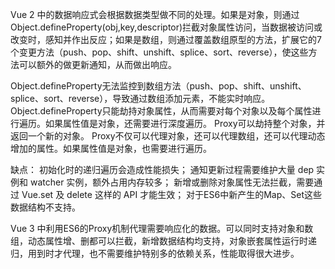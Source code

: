 Vue 2 中的数据响应式会根据数据类型做不同的处理。如果是对象，则通过Object.defineProperty(obj,key,descriptor)拦截对象属性访问，当数据被访问或改变时，感知并作出反应；如果是数组，则通过覆盖数组原型的方法，扩展它的7个变更方法（push、pop、shift、unshift、splice、sort、reverse），使这些方法可以额外的做更新通知，从而做出响应。

Object.defineProperty无法监控到数组方法（push、pop、shift、unshift、splice、sort、reverse），导致通过数组添加元素，不能实时响应。
Object.defineProperty只能劫持对象属性，从而需要对每个对象以及每个属性进行遍历。如果属性值是对象，还需要进行深度遍历。
Proxy可以劫持整个对象，并返回一个新的对象。
Proxy不仅可以代理对象，还可以代理数组，还可以代理动态增加的属性。如果属性值是对象，也需要进行遍历。

缺点：
  初始化时的递归遍历会造成性能损失；
  通知更新过程需要维护大量 dep 实例和 watcher 实例，额外占用内存较多；
  新增或删除对象属性无法拦截，需要通过 Vue.set 及 delete 这样的 API 才能生效；
  对于ES6中新产生的Map、Set这些数据结构不支持。


Vue 3 中利用ES6的Proxy机制代理需要响应化的数据。可以同时支持对象和数组，动态属性增、删都可以拦截，新增数据结构均支持，对象嵌套属性运行时递归，用到时才代理，也不需要维护特别多的依赖关系，性能取得很大进步。